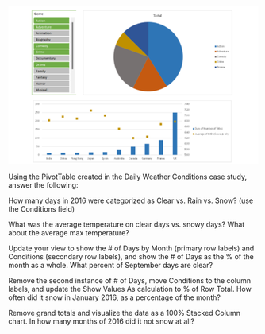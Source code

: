 
<p align="center">
    <img src="https://github.com/mathewqpmiller/Excel-PivotTables/blob/main/Images/Section5HomeworkPics/5.6HomeworkPic.png?w=1260">
</p>

Using the PivotTable created in the Daily Weather Conditions case study, answer the following:

How many days in 2016 were categorized as Clear vs. Rain vs. Snow? (use the Conditions field)

What was the average temperature on clear days vs. snowy days? What about the average max temperature?

Update your view to show the # of Days by Month (primary row labels) and Conditions (secondary row labels), and show the # of Days as the % of the month as a whole. What percent of September days are clear?

Remove the second instance of # of Days, move Conditions to the column labels, and update the Show Values As calculation to % of Row Total. How often did it snow in January 2016, as a percentage of the month?

Remove grand totals and visualize the data as a 100% Stacked Column chart. In how many months of 2016 did it not snow at all? 